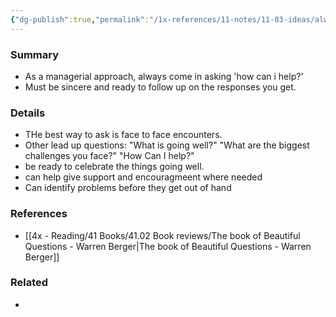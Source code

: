 ```yaml
---
{"dg-publish":true,"permalink":"/1x-references/11-notes/11-03-ideas/always-ask-how-can-i-help/","title":"Always ask - How can I help","created":"2024-02-14T20:18:36.139+03:00","updated":"2024-02-14T20:18:36.139+03:00"}
---
```



### Summary
- As a managerial approach, always come in asking 'how can i help?'
- Must be sincere and ready to follow up on the responses you get.

### Details
- THe best way to ask is face to face encounters. 
- Other lead up questions: "What is going well?" "What are the biggest challenges you face?" "How Can I help?"
- be ready to celebrate the things going well. 
- can help give support and encouragmeent where needed
- Can identify problems before they get out of hand

### References
- [[4x - Reading/41 Books/41.02 Book reviews/The book of Beautiful Questions - Warren Berger\|The book of Beautiful Questions - Warren Berger]]

### Related
- 